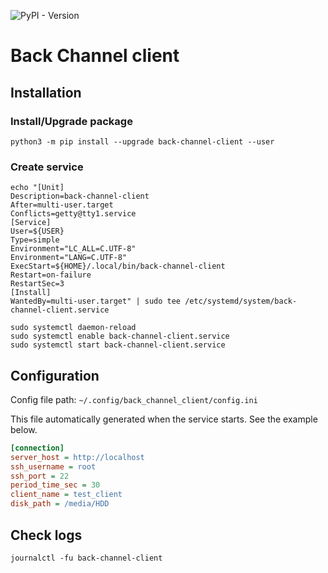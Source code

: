 ![PyPI - Version](https://img.shields.io/pypi/v/rpi-remote?style=for-the-badge&logo=python&logoColor=yellow&link=https%3A%2F%2Fpypi.org%2Fproject%2Frpi-remote%2F)

# Back Channel client

## Installation

### Install/Upgrade package
``` shell
python3 -m pip install --upgrade back-channel-client --user
```

### Create service
``` shell
echo "[Unit]
Description=back-channel-client
After=multi-user.target
Conflicts=getty@tty1.service
[Service]
User=${USER}
Type=simple
Environment="LC_ALL=C.UTF-8"
Environment="LANG=C.UTF-8"
ExecStart=${HOME}/.local/bin/back-channel-client
Restart=on-failure
RestartSec=3
[Install]
WantedBy=multi-user.target" | sudo tee /etc/systemd/system/back-channel-client.service
```
``` shell
sudo systemctl daemon-reload
sudo systemctl enable back-channel-client.service
sudo systemctl start back-channel-client.service
```

## Configuration
Config file path: ```~/.config/back_channel_client/config.ini```

This file automatically generated when the service starts. See the example below.
``` ini
[connection]
server_host = http://localhost
ssh_username = root
ssh_port = 22
period_time_sec = 30
client_name = test_client
disk_path = /media/HDD
```

## Check logs
``` shell
journalctl -fu back-channel-client
```
